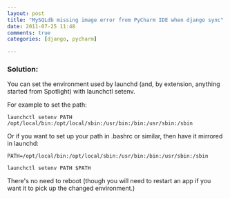 ```yaml
---
layout: post
title: "MySQLdb missing image error from PyCharm IDE when django sync"
date: 2011-07-25 11:48
comments: true
categories: [django, pycharm]

---
```


### Solution:
You can set the environment used by launchd (and, by extension, anything started from Spotlight) with launchctl setenv. 

For example to set the path:


    launchctl setenv PATH /opt/local/bin:/opt/local/sbin:/usr/bin:/bin:/usr/sbin:/sbin

Or if you want to set up your path in .bashrc or similar, then have it mirrored in launchd:

    PATH=/opt/local/bin:/opt/local/sbin:/usr/bin:/bin:/usr/sbin:/sbin

	launchctl setenv PATH $PATH

There's no need to reboot (though you will need to restart an app if you want it to pick up the changed environment.)


